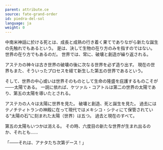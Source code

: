 ```yaml
---
parent: attribute.ce
source: fate-grand-order
id: piedra-del-sol
language: ja
weight: 0
---
```


中南米神話に於ける死とは、成長と成熟の行き着く果てでありながら新たな誕生の先触れでもあるという。
是は、決して生物の在り方のみを指すのではない。
世界の在り方でもあるのだ。
世界では、常に、破壊と創造が繰り返される。

アステカの神々は古き世界の破壊の後に次なる世界を必ず造り出す。
現在の世界もまた、そういったプロセスを経て新生した第五の世界であるという。

そして、世界の中心或いは世界そのものとして生命の隆盛を庇護するものこそが───太陽である。
一説に依れば、ケツァル・コアトルは第二の世界の太陽であり、第五の太陽を導いたとされる。

アステカの人々は太陽に世界を見た。
破壊と創造、死と誕生を見た。
過去にはテノチティトランの神殿に在って現代ではメキシコ・シティにて保管されている“太陽の石”に刻まれた太陽（世界）は五つ。
過去と現在のすべて。

第五の太陽もいつかは消える。
その時、六度目の新たな世界が生まれ出るのか、それとも……

「───それは、アナタたち次第デース！」
